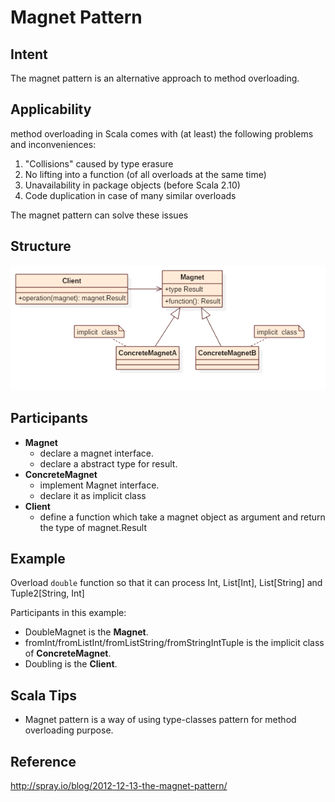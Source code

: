 # Magnet Pattern

## Intent
The magnet pattern is an alternative approach to method overloading.


## Applicability
method overloading in Scala comes with (at least) the following problems and inconveniences:

1. "Collisions" caused by type erasure
2. No lifting into a function (of all overloads at the same time)
3. Unavailability in package objects (before Scala 2.10)
4. Code duplication in case of many similar overloads

The magnet pattern can solve these issues


## Structure
![magnet](./etc/magnet.png)


## Participants
* **Magnet**
    - declare a magnet interface.
    - declare a abstract type for result.
* **ConcreteMagnet**
    - implement Magnet interface.
    - declare it as implicit class
* **Client**
    - define a function which take a magnet object as argument and return the type of magnet.Result


## Example
Overload ```double``` function so that it can process Int, List[Int], List[String] and Tuple2[String, Int]

Participants in this example:
* DoubleMagnet is the **Magnet**.
* fromInt/fromListInt/fromListString/fromStringIntTuple is the implicit class of **ConcreteMagnet**.
* Doubling is the **Client**.


## Scala Tips
* Magnet pattern is a way of using type-classes pattern for method overloading purpose.


## Reference
http://spray.io/blog/2012-12-13-the-magnet-pattern/